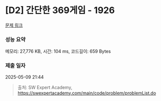 # [D2] 간단한 369게임 - 1926 

[문제 링크](https://swexpertacademy.com/main/code/problem/problemDetail.do?contestProbId=AV5PTeo6AHUDFAUq) 

### 성능 요약

메모리: 27,776 KB, 시간: 104 ms, 코드길이: 659 Bytes

### 제출 일자

2025-05-09 21:44



> 출처: SW Expert Academy, https://swexpertacademy.com/main/code/problem/problemList.do